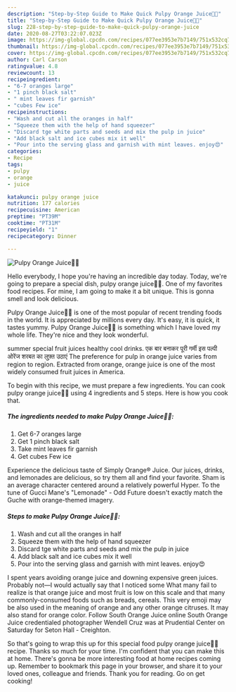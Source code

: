 ```yaml
---
description: "Step-by-Step Guide to Make Quick Pulpy Orange Juice🍊🍹"
title: "Step-by-Step Guide to Make Quick Pulpy Orange Juice🍊🍹"
slug: 228-step-by-step-guide-to-make-quick-pulpy-orange-juice
date: 2020-08-27T03:22:07.023Z
image: https://img-global.cpcdn.com/recipes/077ee3953e7b7149/751x532cq70/pulpy-orange-juice🍊🍹-recipe-main-photo.jpg
thumbnail: https://img-global.cpcdn.com/recipes/077ee3953e7b7149/751x532cq70/pulpy-orange-juice🍊🍹-recipe-main-photo.jpg
cover: https://img-global.cpcdn.com/recipes/077ee3953e7b7149/751x532cq70/pulpy-orange-juice🍊🍹-recipe-main-photo.jpg
author: Carl Carson
ratingvalue: 4.8
reviewcount: 13
recipeingredient:
- "6-7 oranges large"
- "1 pinch black salt"
- " mint leaves fir garnish"
- "cubes Few ice"
recipeinstructions:
- "Wash and cut all the oranges in half"
- "Squeeze them with the help of hand squeezer"
- "Discard tge white parts and seeds and mix the pulp in juice"
- "Add black salt and ice cubes mix it well"
- "Pour into the serving glass and garnish with mint leaves. enjoy😍"
categories:
- Recipe
tags:
- pulpy
- orange
- juice

katakunci: pulpy orange juice 
nutrition: 177 calories
recipecuisine: American
preptime: "PT39M"
cooktime: "PT31M"
recipeyield: "1"
recipecategory: Dinner

---
```



![Pulpy Orange Juice🍊🍹](https://img-global.cpcdn.com/recipes/077ee3953e7b7149/751x532cq70/pulpy-orange-juice🍊🍹-recipe-main-photo.jpg)

Hello everybody, I hope you're having an incredible day today. Today, we're going to prepare a special dish, pulpy orange juice🍊🍹. One of my favorites food recipes. For mine, I am going to make it a bit unique. This is gonna smell and look delicious.

Pulpy Orange Juice🍊🍹 is one of the most popular of recent trending foods in the world. It is appreciated by millions every day. It's easy, it is quick, it tastes yummy. Pulpy Orange Juice🍊🍹 is something which I have loved my whole life. They're nice and they look wonderful.

summer special fruit juices healthy cool drinks. एक बार बनाकर पूरी गर्मी इस पल्पी ओरेंज शरबत का लुफ़्त उठाएं The preference for pulp in orange juice varies from region to region. Extracted from orange, orange juice is one of the most widely consumed fruit juices in America.


To begin with this recipe, we must prepare a few ingredients. You can cook pulpy orange juice🍊🍹 using 4 ingredients and 5 steps. Here is how you cook that.

<!--inarticleads1-->

##### The ingredients needed to make Pulpy Orange Juice🍊🍹:

1. Get 6-7 oranges large
1. Get 1 pinch black salt
1. Take  mint leaves fir garnish
1. Get cubes Few ice


Experience the delicious taste of Simply Orange® Juice. Our juices, drinks, and lemonades are delicious, so try them all and find your favorite. Sham is an average character centered around a relatively powerful Hyper. To the tune of Gucci Mane&#39;s &#34;Lemonade&#34; - Odd Future doesn&#39;t exactly match the Guche with orange-themed imagery. 

<!--inarticleads2-->

##### Steps to make Pulpy Orange Juice🍊🍹:

1. Wash and cut all the oranges in half
1. Squeeze them with the help of hand squeezer
1. Discard tge white parts and seeds and mix the pulp in juice
1. Add black salt and ice cubes mix it well
1. Pour into the serving glass and garnish with mint leaves. enjoy😍


I spent years avoiding orange juice and downing expensive green juices. Probably not—I would actually say that I noticed some What many fail to realize is that orange juice and most fruit is low on this scale and that many commonly-consumed foods such as breads, cereals. This very emoji may be also used in the meaning of orange and any other orange citruses. It may also stand for orange color. Follow South Orange Juice online South Orange Juice credentialed photographer Wendell Cruz was at Prudential Center on Saturday for Seton Hall - Creighton. 

So that's going to wrap this up for this special food pulpy orange juice🍊🍹 recipe. Thanks so much for your time. I'm confident that you can make this at home. There's gonna be more interesting food at home recipes coming up. Remember to bookmark this page in your browser, and share it to your loved ones, colleague and friends. Thank you for reading. Go on get cooking!
